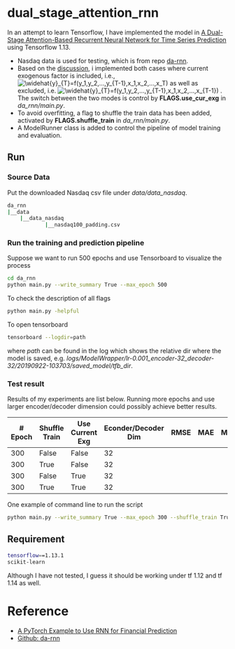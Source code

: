 # dual_stage_attention_rnn

In an attempt to learn Tensorflow, I have implemented the model in 
[A Dual-Stage Attention-Based Recurrent Neural Network
for Time Series Prediction](https://arxiv.org/pdf/1704.02971.pdf)
using Tensorflow 1.13.
- Nasdaq data is used for testing, which is from repo [da-rnn](https://github.com/Seanny123/da-rnn/blob/master/data/).
- Based on the [discussion](https://github.com/Seanny123/da-rnn/issues/4), i implemented both cases where current 
exogenous factor is included, i.e.,
<img src="https://latex.codecogs.com/gif.latex?\widehat{y}_{T}=f(y_1,y_2,...,y_{T-1},x_1,x_2,...,x_T)" title="\widehat{y}_{T}=f(y_1,y_2,...,y_{T-1},x_1,x_2,...,x_T)" /></a>
as well as excluded, i.e. <img src="https://latex.codecogs.com/gif.latex?\widehat{y}_{T}=f(y_1,y_2,...,y_{T-1},x_1,x_2,...,x_{T-1})" title="\widehat{y}_{T}=f(y_1,y_2,...,y_{T-1},x_1,x_2,...,x_{T-1})" /> .
The switch between the two modes is control by **FLAGS.use_cur_exg** in *da_rnn/main.py*.
- To avoid overfitting, a flag to shuffle the train data has been added, activated by **FLAGS.shuffle_train** in *da_rnn/main.py*.
- A ModelRunner class is added to control the pipeline of model training and evaluation.

## Run

### Source Data
Put the downloaded Nasdaq csv file under *data/data_nasdaq*.
```bash
da_rnn
|__data
    |__data_nasdaq
            |__nasdaq100_padding.csv
```

### Run the training and prediction pipeline

Suppose we want to run 500 epochs and use Tensorboard to 
visualize the process

```bash
cd da_rnn
python main.py --write_summary True --max_epoch 500
```

To check the description of all flags
```bash
python main.py -helpful
```

To open tensorboard
```bash
tensorboard --logdir=path
```

where *path* can be found in the log which shows the relative dir where the model is saved, e.g. 
*logs/ModelWrapper/lr-0.001_encoder-32_decoder-32/20190922-103703/saved_model/tfb_dir*.


 
### Test result 
    
   
Results of my experiments are list below. Running more epochs and use larger encoder/decoder dimension could possibly 
achieve better results.
     
| # Epoch | Shuffle Train | Use Current Exg| Econder/Decoder Dim | RMSE |  MAE| MAPE  |
| --- | --- | --- | --- | --- | --- | --- |
| 300 | False |  False  | 32     | |  |
| 300 | True |  False  |    32  | |  |
| 300 | False |  True  | 32     | |  |
| 300 | True |  True  |    32  | |  |


One example of command line to run the script
```bash
python main.py --write_summary True --max_epoch 300 --shuffle_train True --use_cur_exg True
```

     
## Requirement

```bash
tensorflow==1.13.1
scikit-learn
```

Although I have not tested, I guess it should be working under tf 1.12 and tf 1.14 as well.

# Reference
- [A PyTorch Example to Use RNN for Financial Prediction](http://chandlerzuo.github.io/blog/2017/11/darnn)
- [Github: da-rnn](https://github.com/Seanny123/da-rnn)